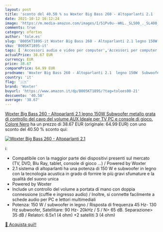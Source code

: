 ```yaml
---
layout: post
title: 'sconto del 40.50 % su Woxter Big Bass 260 - Altoparlanti 2.1    '
date: 2021-10-12 16:12:24
image: 'https://m.media-amazon.com/images/I/51Pv0u--WKL._SL500_._SL400_.jpg'
comments: true
category: ofertas
author: 'tole.es'
slug: 'B005KT189S-it Woxter Big Bass 260 - Altoparlanti 2.1 legno 150W...'
sku: 'B005KT189S-it'
tags: [ 'Accessori audio e video per computer','Accessori per computer','Casse per PC','Informatica','woxter', ]
actualPrice: 38.67 EUR
currency: EUR
price: 38.67
comparePrice: 64.99 EUR
prodname: 'Woxter Big Bass 260 - Altoparlanti 2.1  legno 150W  Subwoofer  metallo grata  di controllo del cavo del volume  AUX Ideale per TV  PC e console di gioco.   Colore Nero'
country: 'it'
flag: '🇮🇹'
brand: 'Woxter'
buyurl: 'https://www.amazon.it/dp/B005KT189S/?tag=tolees00-21'
descuento: '40.50'
average: '38.67'
---
```


[Woxter Big Bass 260 - Altoparlanti 2.1  legno 150W  Subwoofer  metallo grata  di controllo del cavo del volume  AUX Ideale per TV  PC e console di gioco.   Colore Nero](https://www.amazon.it/dp/B005KT189S/?tag=tolees00-21) ha un prezzo di 38.67 EUR (originale: 64.99 EUR) con uno sconto del 40.50 % sconto qui:

[![Woxter Big Bass 260 - Altoparlanti 2.1  ](https://m.media-amazon.com/images/I/51Pv0u--WKL._SL500_._SL400_.jpg)](https://www.amazon.it/dp/B005KT189S/?tag=tolees00-21)

ℹ️:

- Compatibile con la maggior parte dei dispositivi presenti sul mercato (TV, DVD, Blu Ray, tablet, console di gioco ...) / Powered by Woxter
- 2.1 sistema di altoparlanti ha una potenza di 150 W e subwoofer in legno con la tecnologia acustica in grado di fornire le più gravi sfumature e la qualità del suono unica
- Powered by Woxter
- Include un controllo del volume a portata di mano con doppia connessione (cuffie e ingresso audio) / Inoltre, si connette facilmente a schede audio per PC e lettori multimediali
- Potenza: 150 W / subwoofer in legno / Risposta di frequenza 45 Hz- 130 Hz subwoofer, Satellitare: 90 Hz- 20kHz / S / N> 65 dB. Separazione> 35 dB / Relatori: 6.5x1 (4 ohm) +2 satelliti 3  (4 ohm)

[🛒 Acquista qui!!](https://www.amazon.it/dp/B005KT189S/?tag=tolees00-21)
